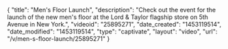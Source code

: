 {
    "title": "Men's Floor Launch",
    "description": "Check out the event for the launch of the new men's floor at the Lord & Taylor flagship store on 5th Avenue in New York.",
    "videoid": "25895271",
    "date_created": "1453119514",
    "date_modified": "1453119514",
    "type": "captivate",
    "layout": "video",
    "url": "\/v\/men-s-floor-launch\/25895271"
}